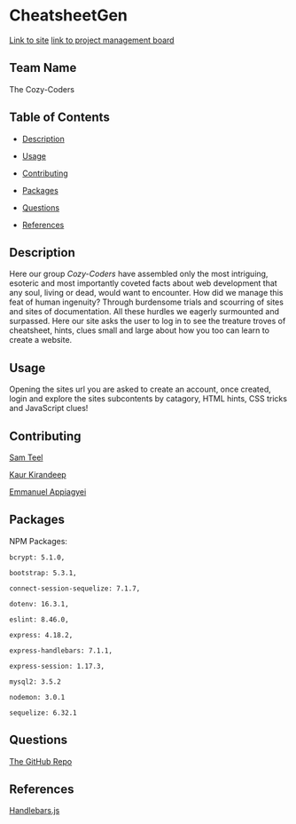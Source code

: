 # CheatsheetGen
[Link to site](https://obscure-stream-33374-4c4296c6212a.herokuapp.com/)
[link to project management board](https://github.com/users/Teelsam/projects/1/views/1)

## Team Name
The Cozy-Coders

## Table of Contents

* [Description](#desciption)

* [Usage](#usage)

* [Contributing](#contributing)

* [Packages](#packages)

* [Questions](#questions)

* [References](#references)

## Description 

Here our group _Cozy-Coders_ have assembled only the most intriguing, esoteric and most importantly coveted facts about web development that any soul, living or dead, would want to encounter. How did we manage this feat of human ingenuity? Through burdensome trials and scourring of sites and sites of documentation. All these hurdles we eagerly surmounted and surpassed. Here our site asks the user to log in to see the treature troves of cheatsheet, hints, clues small and large about how you too can learn to create a website. 


## Usage

Opening the sites url you are asked to create an account, once created, login and explore the sites subcontents by catagory, HTML hints, CSS tricks and JavaScript clues! 

## Contributing

[Sam Teel](https://github.com/Teelsam)  

[Kaur Kirandeep](https://github.com/MK0999)  

[Emmanuel Appiagyei](https://github.com/WDverse)
 
## Packages

NPM Packages:  

    bcrypt: 5.1.0,  

    bootstrap: 5.3.1,  

    connect-session-sequelize: 7.1.7,  

    dotenv: 16.3.1,  

    eslint: 8.46.0,  

    express: 4.18.2,  

    express-handlebars: 7.1.1,  

    express-session: 1.17.3,  

    mysql2: 3.5.2  

    nodemon: 3.0.1  

    sequelize: 6.32.1  
    

## Questions

[The GitHub Repo](https://github.com/Teelsam/CheatSheetGen)

## References 

[Handlebars.js](https://handlebarsjs.com/)